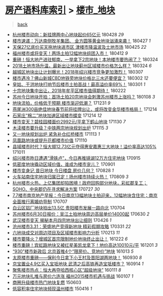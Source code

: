 [房产语料库索引](../../README.md)  > [楼市_地块](楼市_地块.md)
====
> [back](../README.md)

- [杭州楼市动向：新挂牌两中心地块起价65亿元](http://jkwz.applinzi.com/ittc/7096952348482208778.html#%E6%9D%AD%E5%B7%9E%E6%A5%BC%E5%B8%82%E5%8A%A8%E5%90%91%EF%BC%9A%E6%96%B0%E6%8C%82%E7%89%8C%E4%B8%A4%E4%B8%AD%E5%BF%83%E5%9C%B0%E5%9D%97%E8%B5%B7%E4%BB%B765%E4%BA%BF%E5%85%83) 180428 *29* 
- [楼市速递：万达南侧牧羊集团、 金方圆等黄金地块汹涌来袭！](http://jkwz.applinzi.com/ittc/7096586799113831434.html#%E6%A5%BC%E5%B8%82%E9%80%9F%E9%80%92%EF%BC%9A%E4%B8%87%E8%BE%BE%E5%8D%97%E4%BE%A7%E7%89%A7%E7%BE%8A%E9%9B%86%E5%9B%A2%E3%80%81+%E9%87%91%E6%96%B9%E5%9C%86%E7%AD%89%E9%BB%84%E9%87%91%E5%9C%B0%E5%9D%97%E6%B1%B9%E6%B6%8C%E6%9D%A5%E8%A2%AD%EF%BC%81) 180427 *1* 
- [天保27亿底价买天拖地块进市区 津楼市降温波及土地市场](http://jkwz.applinzi.com/ittc/7095932616144585739.html#%E5%A4%A9%E4%BF%9D27%E4%BA%BF%E5%BA%95%E4%BB%B7%E4%B9%B0%E5%A4%A9%E6%8B%96%E5%9C%B0%E5%9D%97%E8%BF%9B%E5%B8%82%E5%8C%BA+%E6%B4%A5%E6%A5%BC%E5%B8%82%E9%99%8D%E6%B8%A9%E6%B3%A2%E5%8F%8A%E5%9C%9F%E5%9C%B0%E5%B8%82%E5%9C%BA) 180425 *22* 
- [福州楼市或将变天！两场土拍12幅地块组团入市！](http://jkwz.applinzi.com/ittc/7091103904605668358.html#%E7%A6%8F%E5%B7%9E%E6%A5%BC%E5%B8%82%E6%88%96%E5%B0%86%E5%8F%98%E5%A4%A9%EF%BC%81%E4%B8%A4%E5%9C%BA%E5%9C%9F%E6%8B%8D12%E5%B9%85%E5%9C%B0%E5%9D%97%E7%BB%84%E5%9B%A2%E5%85%A5%E5%B8%82%EF%BC%81) 180412 *9* 
- [重磅！恒大地产进驻郁南，一举拿下2宗地块！本地楼市要热闹了？](http://jkwz.applinzi.com/ittc/7084172854738551814.html#%E9%87%8D%E7%A3%85%EF%BC%81%E6%81%92%E5%A4%A7%E5%9C%B0%E4%BA%A7%E8%BF%9B%E9%A9%BB%E9%83%81%E5%8D%97%EF%BC%8C%E4%B8%80%E4%B8%BE%E6%8B%BF%E4%B8%8B2%E5%AE%97%E5%9C%B0%E5%9D%97%EF%BC%81%E6%9C%AC%E5%9C%B0%E6%A5%BC%E5%B8%82%E8%A6%81%E7%83%AD%E9%97%B9%E4%BA%86%EF%BC%9F) 180324  
- [2018土地市场升温，最新出让地块蓟州区域楼市价格怎么样？](http://jkwz.applinzi.com/ittc/7083960958374642694.html#2018%E5%9C%9F%E5%9C%B0%E5%B8%82%E5%9C%BA%E5%8D%87%E6%B8%A9%EF%BC%8C%E6%9C%80%E6%96%B0%E5%87%BA%E8%AE%A9%E5%9C%B0%E5%9D%97%E8%93%9F%E5%B7%9E%E5%8C%BA%E5%9F%9F%E6%A5%BC%E5%B8%82%E4%BB%B7%E6%A0%BC%E6%80%8E%E4%B9%88%E6%A0%B7%EF%BC%9F) 180324 *6* 
- [越城区地块出让计划曝光！2018年绍兴楼市竞争更加激烈！](http://jkwz.applinzi.com/ittc/7077726521282528266.html#%E8%B6%8A%E5%9F%8E%E5%8C%BA%E5%9C%B0%E5%9D%97%E5%87%BA%E8%AE%A9%E8%AE%A1%E5%88%92%E6%9B%9D%E5%85%89%EF%BC%812018%E5%B9%B4%E7%BB%8D%E5%85%B4%E6%A5%BC%E5%B8%82%E7%AB%9E%E4%BA%89%E6%9B%B4%E5%8A%A0%E6%BF%80%E7%83%88%EF%BC%81) 180307  
- [楼市遇冷？佛山新城CBD地铁旁地块价格比三水还要便宜？](http://jkwz.applinzi.com/ittc/7075927363361965062.html#%E6%A5%BC%E5%B8%82%E9%81%87%E5%86%B7%EF%BC%9F%E4%BD%9B%E5%B1%B1%E6%96%B0%E5%9F%8ECBD%E5%9C%B0%E9%93%81%E6%97%81%E5%9C%B0%E5%9D%97%E4%BB%B7%E6%A0%BC%E6%AF%94%E4%B8%89%E6%B0%B4%E8%BF%98%E8%A6%81%E4%BE%BF%E5%AE%9C%EF%BC%9F) 180302 *12* 
- [皇姑、于洪地块打响节后楼市土拍首战！最高溢价率69%！](http://jkwz.applinzi.com/ittc/7075492691297436683.html#%E7%9A%87%E5%A7%91%E3%80%81%E4%BA%8E%E6%B4%AA%E5%9C%B0%E5%9D%97%E6%89%93%E5%93%8D%E8%8A%82%E5%90%8E%E6%A5%BC%E5%B8%82%E5%9C%9F%E6%8B%8D%E9%A6%96%E6%88%98%EF%BC%81%E6%9C%80%E9%AB%98%E6%BA%A2%E4%BB%B7%E7%8E%8769%25%EF%BC%81) 180301 *1* 
- [十宗地块集中出让，2018年牟平区楼市值得期待！](http://jkwz.applinzi.com/ittc/7072942139099317259.html#%E5%8D%81%E5%AE%97%E5%9C%B0%E5%9D%97%E9%9B%86%E4%B8%AD%E5%87%BA%E8%AE%A9%EF%BC%8C2018%E5%B9%B4%E7%89%9F%E5%B9%B3%E5%8C%BA%E6%A5%BC%E5%B8%82%E5%80%BC%E5%BE%97%E6%9C%9F%E5%BE%85%EF%BC%81) 180222  
- [苏州今日地块开拍：首场土拍20宗地块会刺激苏州楼市上涨吗？](http://jkwz.applinzi.com/ittc/7055968577624998918.html#%E8%8B%8F%E5%B7%9E%E4%BB%8A%E6%97%A5%E5%9C%B0%E5%9D%97%E5%BC%80%E6%8B%8D%EF%BC%9A%E9%A6%96%E5%9C%BA%E5%9C%9F%E6%8B%8D20%E5%AE%97%E5%9C%B0%E5%9D%97%E4%BC%9A%E5%88%BA%E6%BF%80%E8%8B%8F%E5%B7%9E%E6%A5%BC%E5%B8%82%E4%B8%8A%E6%B6%A8%E5%90%97%EF%BC%9F) 180108 *3* 
- [地块流拍，价格低于预期 楼市渐迎低潮？](http://jkwz.applinzi.com/ittc/7053369650841125905.html#%E5%9C%B0%E5%9D%97%E6%B5%81%E6%8B%8D%EF%BC%8C%E4%BB%B7%E6%A0%BC%E4%BD%8E%E4%BA%8E%E9%A2%84%E6%9C%9F+%E6%A5%BC%E5%B8%82%E6%B8%90%E8%BF%8E%E4%BD%8E%E6%BD%AE%EF%BC%9F) 171231 *9* 
- [燕尾洲300亩绝佳地块春节前将挂牌出让，或将改变金华楼市格局！](http://jkwz.applinzi.com/ittc/7046984360685732881.html#%E7%87%95%E5%B0%BE%E6%B4%B2300%E4%BA%A9%E7%BB%9D%E4%BD%B3%E5%9C%B0%E5%9D%97%E6%98%A5%E8%8A%82%E5%89%8D%E5%B0%86%E6%8C%82%E7%89%8C%E5%87%BA%E8%AE%A9%EF%BC%8C%E6%88%96%E5%B0%86%E6%94%B9%E5%8F%98%E9%87%91%E5%8D%8E%E6%A5%BC%E5%B8%82%E6%A0%BC%E5%B1%80%EF%BC%81) 171214  
- [石家庄“棉二”地块加速区域楼市蝶变](http://jkwz.applinzi.com/ittc/7046834595188704272.html#%E7%9F%B3%E5%AE%B6%E5%BA%84%E2%80%9C%E6%A3%89%E4%BA%8C%E2%80%9D%E5%9C%B0%E5%9D%97%E5%8A%A0%E9%80%9F%E5%8C%BA%E5%9F%9F%E6%A5%BC%E5%B8%82%E8%9D%B6%E5%8F%98) 171214 *12* 
- [楼市变天？碧桂园楼面价2992元/平拿下鹤山地块](http://jkwz.applinzi.com/ittc/7041794008815240209.html#%E6%A5%BC%E5%B8%82%E5%8F%98%E5%A4%A9%EF%BC%9F%E7%A2%A7%E6%A1%82%E5%9B%AD%E6%A5%BC%E9%9D%A2%E4%BB%B72992%E5%85%83%2F%E5%B9%B3%E6%8B%BF%E4%B8%8B%E9%B9%A4%E5%B1%B1%E5%9C%B0%E5%9D%97) 171130 *7* 
- [木渎楼市要升级？中铁两宗地块规划出炉](http://jkwz.applinzi.com/ittc/7036210648202085393.html#%E6%9C%A8%E6%B8%8E%E6%A5%BC%E5%B8%82%E8%A6%81%E5%8D%87%E7%BA%A7%EF%BC%9F%E4%B8%AD%E9%93%81%E4%B8%A4%E5%AE%97%E5%9C%B0%E5%9D%97%E8%A7%84%E5%88%92%E5%87%BA%E7%82%89) 171115 *3* 
- [又一地块规划出炉 紧急补仓红桥楼市](http://jkwz.applinzi.com/ittc/7035513943290807312.html#%E5%8F%88%E4%B8%80%E5%9C%B0%E5%9D%97%E8%A7%84%E5%88%92%E5%87%BA%E7%82%89+%E7%B4%A7%E6%80%A5%E8%A1%A5%E4%BB%93%E7%BA%A2%E6%A1%A5%E6%A5%BC%E5%B8%82) 171113 *1* 
- [凤凰路地块或提升花都楼市价值](http://jkwz.applinzi.com/ittc/7034259462142034960.html#%E5%87%A4%E5%87%B0%E8%B7%AF%E5%9C%B0%E5%9D%97%E6%88%96%E6%8F%90%E5%8D%87%E8%8A%B1%E9%83%BD%E6%A5%BC%E5%B8%82%E4%BB%B7%E5%80%BC) 171110  
- [县域楼市时代？恒大掷12.73亿元夺得惠安嘉惠三大地块！溢价率高达105%](http://jkwz.applinzi.com/ittc/7023189539751986193.html#%E5%8E%BF%E5%9F%9F%E6%A5%BC%E5%B8%82%E6%97%B6%E4%BB%A3%EF%BC%9F%E6%81%92%E5%A4%A7%E6%8E%B712.73%E4%BA%BF%E5%85%83%E5%A4%BA%E5%BE%97%E6%83%A0%E5%AE%89%E5%98%89%E6%83%A0%E4%B8%89%E5%A4%A7%E5%9C%B0%E5%9D%97%EF%BC%81%E6%BA%A2%E4%BB%B7%E7%8E%87%E9%AB%98%E8%BE%BE105%25) 171011  
- [绍兴楼市昨日遭遇“滑铁卢”，今日再推镜湖12万方住宅地块](http://jkwz.applinzi.com/ittc/7013536677182833424.html#%E7%BB%8D%E5%85%B4%E6%A5%BC%E5%B8%82%E6%98%A8%E6%97%A5%E9%81%AD%E9%81%87%E2%80%9C%E6%BB%91%E9%93%81%E5%8D%A2%E2%80%9D%EF%BC%8C%E4%BB%8A%E6%97%A5%E5%86%8D%E6%8E%A8%E9%95%9C%E6%B9%9612%E4%B8%87%E6%96%B9%E4%BD%8F%E5%AE%85%E5%9C%B0%E5%9D%97) 170915  
- [低密度地块撬动区域价值，谁成为楼市宠儿？](http://jkwz.applinzi.com/ittc/7008276415219500049.html#%E4%BD%8E%E5%AF%86%E5%BA%A6%E5%9C%B0%E5%9D%97%E6%92%AC%E5%8A%A8%E5%8C%BA%E5%9F%9F%E4%BB%B7%E5%80%BC%EF%BC%8C%E8%B0%81%E6%88%90%E4%B8%BA%E6%A5%BC%E5%B8%82%E5%AE%A0%E5%84%BF%EF%BC%9F) 170901  
- [楼市变身记 昔日地块 今日楼盘 房价几何？](http://jkwz.applinzi.com/ittc/7006900792416814096.html#%E6%A5%BC%E5%B8%82%E5%8F%98%E8%BA%AB%E8%AE%B0+%E6%98%94%E6%97%A5%E5%9C%B0%E5%9D%97+%E4%BB%8A%E6%97%A5%E6%A5%BC%E7%9B%98+%E6%88%BF%E4%BB%B7%E5%87%A0%E4%BD%95%EF%BC%9F) 170828 *1* 
- [火车站南住宅地块归属已定！扬州楼市持续火热！](http://jkwz.applinzi.com/ittc/6999746342908593168.html#%E7%81%AB%E8%BD%A6%E7%AB%99%E5%8D%97%E4%BD%8F%E5%AE%85%E5%9C%B0%E5%9D%97%E5%BD%92%E5%B1%9E%E5%B7%B2%E5%AE%9A%EF%BC%81%E6%89%AC%E5%B7%9E%E6%A5%BC%E5%B8%82%E6%8C%81%E7%BB%AD%E7%81%AB%E7%83%AD%EF%BC%81) 170809 *3* 
- [杭州楼市火热，上亿集团却陷困境！政府回购部分地块，彩虹郡复工；SOHO、中央郡仍在寻求解决方案](http://jkwz.applinzi.com/ittc/6994908519072269328.html#%E6%9D%AD%E5%B7%9E%E6%A5%BC%E5%B8%82%E7%81%AB%E7%83%AD%EF%BC%8C%E4%B8%8A%E4%BA%BF%E9%9B%86%E5%9B%A2%E5%8D%B4%E9%99%B7%E5%9B%B0%E5%A2%83%EF%BC%81%E6%94%BF%E5%BA%9C%E5%9B%9E%E8%B4%AD%E9%83%A8%E5%88%86%E5%9C%B0%E5%9D%97%EF%BC%8C%E5%BD%A9%E8%99%B9%E9%83%A1%E5%A4%8D%E5%B7%A5%EF%BC%9BSOHO%E3%80%81%E4%B8%AD%E5%A4%AE%E9%83%A1%E4%BB%8D%E5%9C%A8%E5%AF%BB%E6%B1%82%E8%A7%A3%E5%86%B3%E6%96%B9%E6%A1%88) 170727 *30* 
- [7.7楼市南京地产早报：今日南京13幅地块土拍迎来，12幅地块含住宅；南京全面推行离婚劝导制](http://jkwz.applinzi.com/ittc/6987459192645223428.html#7.7%E6%A5%BC%E5%B8%82%E5%8D%97%E4%BA%AC%E5%9C%B0%E4%BA%A7%E6%97%A9%E6%8A%A5%EF%BC%9A%E4%BB%8A%E6%97%A5%E5%8D%97%E4%BA%AC13%E5%B9%85%E5%9C%B0%E5%9D%97%E5%9C%9F%E6%8B%8D%E8%BF%8E%E6%9D%A5%EF%BC%8C12%E5%B9%85%E5%9C%B0%E5%9D%97%E5%90%AB%E4%BD%8F%E5%AE%85%EF%BC%9B%E5%8D%97%E4%BA%AC%E5%85%A8%E9%9D%A2%E6%8E%A8%E8%A1%8C%E7%A6%BB%E5%A9%9A%E5%8A%9D%E5%AF%BC%E5%88%B6) 170707  
- [白云区铝厂地块拍出13.5亿 贵阳楼市发展一路向北](http://jkwz.applinzi.com/ittc/6986414350322369540.html#%E7%99%BD%E4%BA%91%E5%8C%BA%E9%93%9D%E5%8E%82%E5%9C%B0%E5%9D%97%E6%8B%8D%E5%87%BA13.5%E4%BA%BF+%E8%B4%B5%E9%98%B3%E6%A5%BC%E5%B8%82%E5%8F%91%E5%B1%95%E4%B8%80%E8%B7%AF%E5%90%91%E5%8C%97) 170704  
- [苏州楼市6月30日报价：吴江土拍地块周边高层单价14000起](http://jkwz.applinzi.com/ittc/6984850645033944068.html#%E8%8B%8F%E5%B7%9E%E6%A5%BC%E5%B8%826%E6%9C%8830%E6%97%A5%E6%8A%A5%E4%BB%B7%EF%BC%9A%E5%90%B4%E6%B1%9F%E5%9C%9F%E6%8B%8D%E5%9C%B0%E5%9D%97%E5%91%A8%E8%BE%B9%E9%AB%98%E5%B1%82%E5%8D%95%E4%BB%B714000%E8%B5%B7) 170630 *2* 
- [武汉楼市变天 揭秘本月四宗地块出让细则](http://jkwz.applinzi.com/ittc/6960769567281382404.html#%E6%AD%A6%E6%B1%89%E6%A5%BC%E5%B8%82%E5%8F%98%E5%A4%A9+%E6%8F%AD%E7%A7%98%E6%9C%AC%E6%9C%88%E5%9B%9B%E5%AE%97%E5%9C%B0%E5%9D%97%E5%87%BA%E8%AE%A9%E7%BB%86%E5%88%99) 170426 *1* 
- [沧州楼市3.31：荣盛地产竞得新地块 精彩假期攻略](http://jkwz.applinzi.com/ittc/6951186548207911941.html#%E6%B2%A7%E5%B7%9E%E6%A5%BC%E5%B8%823.31%EF%BC%9A%E8%8D%A3%E7%9B%9B%E5%9C%B0%E4%BA%A7%E7%AB%9E%E5%BE%97%E6%96%B0%E5%9C%B0%E5%9D%97+%E7%B2%BE%E5%BD%A9%E5%81%87%E6%9C%9F%E6%94%BB%E7%95%A5) 170331 *22* 
- [六地块成交对周边项目及区域楼市影响力分析](http://jkwz.applinzi.com/ittc/6934064245741454340.html#%E5%85%AD%E5%9C%B0%E5%9D%97%E6%88%90%E4%BA%A4%E5%AF%B9%E5%91%A8%E8%BE%B9%E9%A1%B9%E7%9B%AE%E5%8F%8A%E5%8C%BA%E5%9F%9F%E6%A5%BC%E5%B8%82%E5%BD%B1%E5%93%8D%E5%8A%9B%E5%88%86%E6%9E%90) 170213 *11* 
- [楼市要降火？增城区首宗限制地价地块终止出让！](http://jkwz.applinzi.com/ittc/6914367438119781380.html#%E6%A5%BC%E5%B8%82%E8%A6%81%E9%99%8D%E7%81%AB%EF%BC%9F%E5%A2%9E%E5%9F%8E%E5%8C%BA%E9%A6%96%E5%AE%97%E9%99%90%E5%88%B6%E5%9C%B0%E4%BB%B7%E5%9C%B0%E5%9D%97%E7%BB%88%E6%AD%A2%E5%87%BA%E8%AE%A9%EF%BC%81) 161222 *6* 
- [楼市重磅！宾虹路地块又被红星美凯龙拿下！地价高达10010元/平](http://jkwz.applinzi.com/ittc/6906704279116448773.html#%E6%A5%BC%E5%B8%82%E9%87%8D%E7%A3%85%EF%BC%81%E5%AE%BE%E8%99%B9%E8%B7%AF%E5%9C%B0%E5%9D%97%E5%8F%88%E8%A2%AB%E7%BA%A2%E6%98%9F%E7%BE%8E%E5%87%AF%E9%BE%99%E6%8B%BF%E4%B8%8B%EF%BC%81%E5%9C%B0%E4%BB%B7%E9%AB%98%E8%BE%BE10010%E5%85%83%2F%E5%B9%B3) 161201 *3* 
- [“930”楼市新政后 北京首推4个“限房价、竞地价”地块](http://jkwz.applinzi.com/ittc/6888561186009777156.html#%E2%80%9C930%E2%80%9D%E6%A5%BC%E5%B8%82%E6%96%B0%E6%94%BF%E5%90%8E+%E5%8C%97%E4%BA%AC%E9%A6%96%E6%8E%A84%E4%B8%AA%E2%80%9C%E9%99%90%E6%88%BF%E4%BB%B7%E3%80%81%E7%AB%9E%E5%9C%B0%E4%BB%B7%E2%80%9D%E5%9C%B0%E5%9D%97) 161013 *5* 
- [太原楼市重磅——保利今日拿下小王村及晋阳湖两地块！](http://jkwz.applinzi.com/ittc/6883629453913097221.html#%E5%A4%AA%E5%8E%9F%E6%A5%BC%E5%B8%82%E9%87%8D%E7%A3%85%E2%80%94%E2%80%94%E4%BF%9D%E5%88%A9%E4%BB%8A%E6%97%A5%E6%8B%BF%E4%B8%8B%E5%B0%8F%E7%8E%8B%E6%9D%91%E5%8F%8A%E6%99%8B%E9%98%B3%E6%B9%96%E4%B8%A4%E5%9C%B0%E5%9D%97%EF%BC%81) 160930 *8* 
- [京宝置业4.9亿买入宝坻地块 武清之后高铁再造宝坻楼市？](http://jkwz.applinzi.com/ittc/6877738196254852100.html#%E4%BA%AC%E5%AE%9D%E7%BD%AE%E4%B8%9A4.9%E4%BA%BF%E4%B9%B0%E5%85%A5%E5%AE%9D%E5%9D%BB%E5%9C%B0%E5%9D%97+%E6%AD%A6%E6%B8%85%E4%B9%8B%E5%90%8E%E9%AB%98%E9%93%81%E5%86%8D%E9%80%A0%E5%AE%9D%E5%9D%BB%E6%A5%BC%E5%B8%82%EF%BC%9F) 160914 *1* 
- [聚焦楼市热点：恒大再夺哈西核心区“超级地块”](http://jkwz.applinzi.com/ittc/6786122326479488005.html#%E8%81%9A%E7%84%A6%E6%A5%BC%E5%B8%82%E7%83%AD%E7%82%B9%EF%BC%9A%E6%81%92%E5%A4%A7%E5%86%8D%E5%A4%BA%E5%93%88%E8%A5%BF%E6%A0%B8%E5%BF%83%E5%8C%BA%E2%80%9C%E8%B6%85%E7%BA%A7%E5%9C%B0%E5%9D%97%E2%80%9D) 160111 *8* 
- [万元地块扎堆与房价六连涨 福州2015楼市机遇与挑战](http://jkwz.applinzi.com/ittc/6784503526491423749.html#%E4%B8%87%E5%85%83%E5%9C%B0%E5%9D%97%E6%89%8E%E5%A0%86%E4%B8%8E%E6%88%BF%E4%BB%B7%E5%85%AD%E8%BF%9E%E6%B6%A8+%E7%A6%8F%E5%B7%9E2015%E6%A5%BC%E5%B8%82%E6%9C%BA%E9%81%87%E4%B8%8E%E6%8C%91%E6%88%98) 160107 *1* 
- [商圈升级楼市热门地块复燃](http://jkwz.applinzi.com/ittc/547650611412847830.html#%E5%95%86%E5%9C%88%E5%8D%87%E7%BA%A7%E6%A5%BC%E5%B8%82%E7%83%AD%E9%97%A8%E5%9C%B0%E5%9D%97%E5%A4%8D%E7%87%83) 150603  
- [低容积率住宅地块频现温州楼市](http://jkwz.applinzi.com/ittc/547650611404176705.html#%E4%BD%8E%E5%AE%B9%E7%A7%AF%E7%8E%87%E4%BD%8F%E5%AE%85%E5%9C%B0%E5%9D%97%E9%A2%91%E7%8E%B0%E6%B8%A9%E5%B7%9E%E6%A5%BC%E5%B8%82) 150416 *1* 
